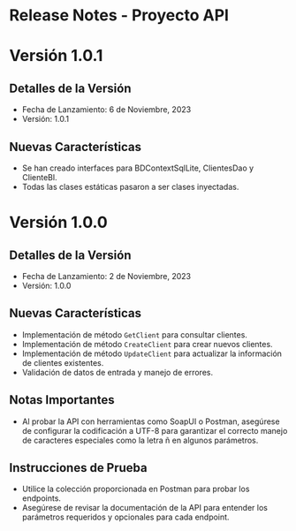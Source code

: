 ﻿# Release Notes - Proyecto API

# Versión 1.0.1

## Detalles de la Versión

- Fecha de Lanzamiento: 6 de Noviembre, 2023
- Versión: 1.0.1

## Nuevas Características
- Se han creado interfaces para BDContextSqlLite, ClientesDao y ClienteBl.
- Todas las clases estáticas pasaron a ser clases inyectadas.

# Versión 1.0.0

## Detalles de la Versión

- Fecha de Lanzamiento: 2 de Noviembre, 2023
- Versión: 1.0.0

## Nuevas Características
- Implementación de método `GetClient` para consultar clientes.
- Implementación de método `CreateClient` para crear nuevos clientes.
- Implementación de método `UpdateClient` para actualizar la información de clientes existentes.
- Validación de datos de entrada y manejo de errores.

## Notas Importantes

- Al probar la API con herramientas como SoapUI o Postman, asegúrese de configurar la codificación a UTF-8 para garantizar el correcto manejo de caracteres especiales como la letra ñ en algunos parámetros.

## Instrucciones de Prueba

- Utilice la colección proporcionada en Postman para probar los endpoints.
- Asegúrese de revisar la documentación de la API para entender los parámetros requeridos y opcionales para cada endpoint.